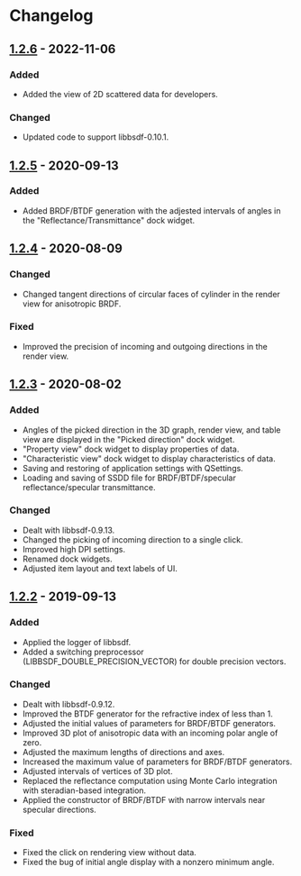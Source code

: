 # Changelog

## [1.2.6] - 2022-11-06

### Added

- Added the view of 2D scattered data for developers.

### Changed

- Updated code to support libbsdf-0.10.1.

## [1.2.5] - 2020-09-13

### Added

- Added BRDF/BTDF generation with the adjested intervals of angles in the "Reflectance/Transmittance" dock widget.

## [1.2.4] - 2020-08-09

### Changed

- Changed tangent directions of circular faces of cylinder in the render view for anisotropic BRDF.

### Fixed

- Improved the precision of incoming and outgoing directions in the render view.

## [1.2.3] - 2020-08-02

### Added

- Angles of the picked direction in the 3D graph, render view, and table view are displayed in the "Picked direction" dock widget.
- "Property view" dock widget to display properties of data.
- "Characteristic view" dock widget to display characteristics of data.
- Saving and restoring of application settings with QSettings.
- Loading and saving of SSDD file for BRDF/BTDF/specular reflectance/specular transmittance.

### Changed

- Dealt with libbsdf-0.9.13.
- Changed the picking of incoming direction to a single click.
- Improved high DPI settings.
- Renamed dock widgets.
- Adjusted item layout and text labels of UI.

## [1.2.2] - 2019-09-13

### Added

- Applied the logger of libbsdf.
- Added a switching preprocessor (LIBBSDF_DOUBLE_PRECISION_VECTOR) for double precision vectors.

### Changed

- Dealt with libbsdf-0.9.12.
- Improved the BTDF generator for the refractive index of less than 1.
- Adjusted the initial values of parameters for BRDF/BTDF generators.
- Improved 3D plot of anisotropic data with an incoming polar angle of zero.
- Adjusted the maximum lengths of directions and axes.
- Increased the maximum value of parameters for BRDF/BTDF generators.
- Adjusted intervals of vertices of 3D plot.
- Replaced the reflectance computation using Monte Carlo integration with steradian-based integration.
- Applied the constructor of BRDF/BTDF with narrow intervals near specular directions.

### Fixed

- Fixed the click on rendering view without data.
- Fixed the bug of initial angle display with a nonzero minimum angle.

[1.2.6]: https://github.com/KimuraRyo/BSDFProcessor/compare/v1.2.5...v1.2.6
[1.2.5]: https://github.com/KimuraRyo/BSDFProcessor/compare/v1.2.4...v1.2.5
[1.2.4]: https://github.com/KimuraRyo/BSDFProcessor/compare/v1.2.3...v1.2.4
[1.2.3]: https://github.com/KimuraRyo/BSDFProcessor/compare/v1.2.2...v1.2.3
[1.2.2]: https://github.com/KimuraRyo/BSDFProcessor/compare/v1.2.1...v1.2.2
